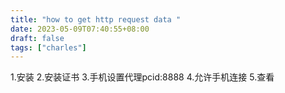 ```yaml
---
title: "how to get http request data "
date: 2023-05-09T07:40:55+08:00
draft: false
tags: ["charles"]
---
```

1.安装
2.安装证书
3.手机设置代理pcid:8888
4.允许手机连接
5.查看